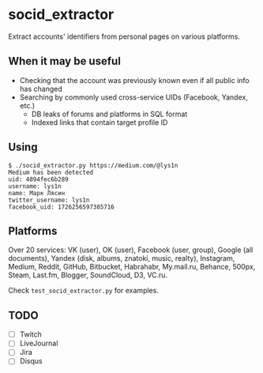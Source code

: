 # socid_extractor
Extract accounts' identifiers from personal pages on various platforms.

## When it may be useful

- Checking that the account was previously known even if all public info has changed
- Searching by commonly used cross-service UIDs (Facebook, Yandex, etc.)
  - DB leaks of forums and platforms in SQL format
  - Indexed links that contain target profile ID

## Using
```
$ ./socid_extractor.py https://medium.com/@lys1n
Medium has been detected
uid: 4894fec6b289
username: lys1n
name: Марк Лясин
twitter_username: lys1n
facebook_uid: 1726256597385716
```

## Platforms

Over 20 services: VK (user), OK (user), Facebook (user, group), Google (all documents), Yandex (disk, albums, znatoki, music, realty), Instagram, Medium, Reddit, GitHub, Bitbucket, Habrahabr, My.mail.ru, Behance, 500px, Steam, Last.fm, Blogger, SoundCloud, D3, VC.ru.

Check `test_socid_extractor.py` for examples.

## TODO

- [ ] Twitch
- [ ] LiveJournal
- [ ] Jira
- [ ] Disqus
